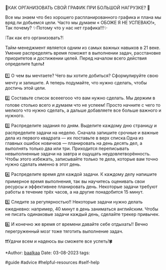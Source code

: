 📌КАК ОРГАНИЗОВАТЬ СВОЙ ГРАФИК ПРИ БОЛЬШОЙ НАГРУЗКЕ? 📌

Все мы знаем что без хорошего распланированного графика и плана мы вряд ли добьемся цели. Часто мы думаем « ОБОЖЕ Я НЕ УСПЕВАЮ!», Так почему? ✨Потому что у нас нет графика!!!✨

❕Так как его организовать?❕

Тайм-менеджмент является одним из самых важных навыков в 21 веке. Умение распределять время поможет в выполнении задач, расстановке приоритетов и достижении целей. Перед началом всего действия определите ❗️цель❗️

1️⃣ О чем вы мечтаете? Чего вы хотите добиться? Сформулируйте свою мечту и запишите. А теперь подумайте, что нужно сделать, чтобы достичь этой цели.

2️⃣ Составьте список всееегооо что вам нужно сделать. Мы держим в голове столько всего и думаем что не успеем! Просто начните с чего то мелкого что нужно сделать, а дальше добавляете все больше важного и нужного.

3️⃣ Распределите задания по дням. Выделите каждому дню страницу и распределите задачи на неделю. Сначала запишите срочные и важные дела из первого квадрата — их поставьте в верх списка.Одна из главных ошибок новичков — планировать на день десять дел, а выполнять только два или три. Приходится переписывать невыполненные задачи на завтра и ощущать неудовлетворённость. Чтобы этого избежать, записывайте только те дела, которые вам точно нужно сделать именно в этот день.

4️⃣ Распределите время для каждой задачи. К каждому делу напишите примерное время выполнения, так вы научитесь оценивать свои ресурсы и эффективнее планировать день. Некоторые задачи требуют работы в течение трёх часов, а на другие понадобится 15 минут.

5️⃣ Следите за регулярностью!! Некоторые задачи нужно делать ежедневно: например, 40 минут в день заниматься английским. Чтобы не писать одинаковые задачи каждый день, сделайте трекер привычек.

6️⃣ И конечно же время от времени давайте себе отдыхать!! Вечно перегруженный мозг тоже тяготить выполнение задач.

❗️❗️Удачи всем и надеюсь вы сможете все успеть!🍀

*Author: [baalkaa](https://t.me/baalkaa)
Date: 03-08-2023
tags:

#guide 
#advice
#helpful-resources
#self-help
